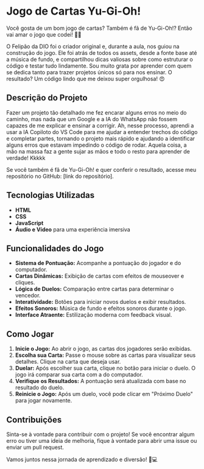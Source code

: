 # Jogo de Cartas Yu-Gi-Oh!

Você gosta de um bom jogo de cartas? Também é fã de Yu-Gi-Oh!? Então vai amar o jogo que codei! 🎴✨

O Felipão da DIO foi o criador original e, durante a aula, nos guiou na construção do jogo. Ele foi atrás de todos os assets, desde a fonte base até a música de fundo, e compartilhou dicas valiosas sobre como estruturar o código e testar tudo lindamente. Sou muito grata por aprender com quem se dedica tanto para trazer projetos únicos só para nos ensinar. O resultado? Um código lindo que me deixou super orgulhosa! 😍

## Descrição do Projeto

Fazer um projeto tão detalhado me fez encarar alguns erros no meio do caminho, mas nada que um Google e a IA do WhatsApp não fossem capazes de me explicar e ensinar a corrigir. Ah, nesse processo, aprendi a usar a IA Copiloto do VS Code para me ajudar a entender trechos do código e completar partes, tornando o projeto mais rápido e ajudando a identificar alguns erros que estavam impedindo o código de rodar. Aquela coisa, a mão na massa faz a gente sujar as mãos e todo o resto para aprender de verdade! Kkkkk

Se você também é fã de Yu-Gi-Oh! e quer conferir o resultado, acesse meu repositório no GitHub: [link do repositório].

## Tecnologias Utilizadas

- **HTML**
- **CSS**
- **JavaScript**
- **Áudio e Vídeo** para uma experiência imersiva

## Funcionalidades do Jogo

- **Sistema de Pontuação:** Acompanhe a pontuação do jogador e do computador.
- **Cartas Dinâmicas:** Exibição de cartas com efeitos de mouseover e cliques.
- **Lógica de Duelos:** Comparação entre cartas para determinar o vencedor.
- **Interatividade:** Botões para iniciar novos duelos e exibir resultados.
- **Efeitos Sonoros:** Música de fundo e efeitos sonoros durante o jogo.
- **Interface Atraente:** Estilização moderna com feedback visual.

## Como Jogar

1. **Inicie o Jogo:** Ao abrir o jogo, as cartas dos jogadores serão exibidas.
2. **Escolha sua Carta:** Passe o mouse sobre as cartas para visualizar seus detalhes. Clique na carta que deseja usar.
3. **Duelar:** Após escolher sua carta, clique no botão para iniciar o duelo. O jogo irá comparar sua carta com a do computador.
4. **Verifique os Resultados:** A pontuação será atualizada com base no resultado do duelo.
5. **Reinicie o Jogo:** Após um duelo, você pode clicar em "Próximo Duelo" para jogar novamente.

## Contribuições

Sinta-se à vontade para contribuir com o projeto! Se você encontrar algum erro ou tiver uma ideia de melhoria, fique à vontade para abrir uma issue ou enviar um pull request.

Vamos juntos nessa jornada de aprendizado e diversão! 🚀💻
